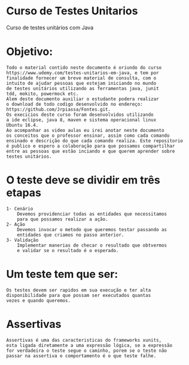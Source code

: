 # Curso de Testes Unitarios
Curso de testes unitários com Java

# Objetivo:
	Todo o material contido neste documento é oriundo do curso	
 	https://www.udemy.com/testes-unitarios-em-java, e tem por
	finalidade fornecer um breve material de consulta, com o
	intuito de ajudar pessoas que estejam iniciando no mundo
	de testes unitários utilizando as ferramentas java, junit
	tdd, mokito, powermock etc.
	Alem deste documento auxiliar o estudante podera realizar
	o download de todo codigo desenvolvido no endereço:
	https://github.com/Jrpiassa/Fontes.git.
	Os execicios deste curso foram desenvolvidos utilizando
	a ide eclipse, java 8, maven e sistema operacional linux
	Ubuntu 16.4.
	Ao acompanhar as video aulas eu irei anotar neste documento
	os conceitos que o professor ensinar, assim como cada comando
	ensinado e descrição do que cada comando realiza. Este repositorio
	é publico e espero a colaboração para que possamos compartilhar
	entre as pessoas que estão inciando e que querem aprender sobre
	testes unitários.

# O teste deve se dividir em três etapas
	1- Cenário
		Devemos providenciar todas as entidades que necessitamos
		para que possamos realizar a ação. 
	2- Ação
		Devemos invocar o metodo que queremos testar passando as 
		entidades que criamos no passo anterior.
	3- Validação
		Implementar manerias de checar o resultado que obtvermos
		e validar se o resultado é o esperado.

# Um teste tem que ser:
	Os testes devem ser rapidos em sua execução e ter alta
	disponibilidade para que possam ser executados quantas
	vezes e quando queremos.

# Assertivas
	Assertivas é uma das caracteristicas do frameworks xunits,
	esta ligada diretamente a uma expressão lógica, se a expressão
	for verdadeira o teste segue o caminho, porem se o teste não
	passar na assertiva o comportamento é o que teste falhe.


